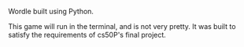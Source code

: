 Wordle built using Python.

This game will run in the terminal, and is not very pretty. It was built to satisfy the requirements of cs50P's final project.